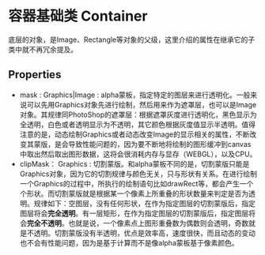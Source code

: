 # 容器基础类 Container

底层的对象，是Image、Rectangle等对象的父级，这里介绍的属性在继承它的子类中就不再冗余提及。

## Properties

* mask : Graphics|Image : alpha蒙板，指定特定的图层来进行透明化。一般来说可以先用Graphics对象先进行绘制，然后用来作为遮罩层，也可以是Image对象。其规律同PhotoShop的遮罩层：根据遮罩灰度进行透明化，黑色显示为全透明，白色或者透明显示为不透明，其它颜色根据灰度值显示半透明。值得注意的是，动态绘制Graphics或者动态改变Image的显示相关的属性，不断改变其蒙版，是会导致性能问题的，因为要不断地将绘制的图形缓冲到canvas中取出然后取出图形数据，这将会很消耗内存与显存（WEBGL），以及CPU。
* clipMask： Graphics : 切割蒙版。和alpha蒙板不同的是，切割蒙版只能是Graphics对象，因为它的切割规律与颜色无关，只与形状有关系。在进行绘制一个Graphics的过程中，所执行的绘制语句比如drawRect等，都会产生一个个形状。而切割蒙版就是根据某一个像素上所重叠的形状数量来判定是否为透明。规律如下：空图层，没有任何形状，在作为指定图层的切割蒙版后，指定图层将会**完全透明**。有一层矩形，在作为指定图层的切割蒙版后，指定图层将会**完全不透明**。也就是说，一个像素点上图形重叠数为偶数则会透明，奇数就是不透明。切割蒙版没有半透明，优点是效率高，速度很快，而且动态的变动也不会有性能问题，因为是基于计算而不是像alpha蒙板基于像素颜色。
